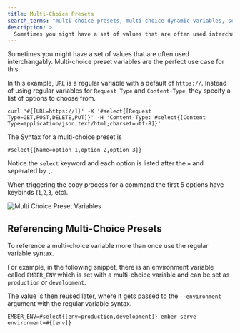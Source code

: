 ```yaml
---
title: Multi-Choice Presets
search_terms: "multi-choice presets, multi-choice dynamic variables, select variables"
description: >
  Sometimes you might have a set of values that are often used interchangably. Multi-choice preset variables are the perfect use case for this.
---
```


Sometimes you might have a set of values that are often used interchangably. Multi-choice preset variables are the perfect use case for this.

In this example, `URL` is a regular variable with a default of `https://`. Instead of using regular variables for `Request Type` and `Content-Type`, they specify a list of options to choose from.

~~~snipline
curl '#{[URL=https://]}' -X '#select{[Request Type=GET,POST,DELETE,PUT]}' -H 'Content-Type: #select{[Content Type=application/json,text/html;charset=utf-8]}'
~~~

The Syntax for a multi-choice preset is

~~~snipline
#select{[Name=option 1,option 2,option 3]}
~~~

Notice the `select` keyword and each option is listed after the `=` and seperated by `,`.

When triggering the copy process for a command the first 5 options have keybinds (`1`,`2`,`3`, etc).

![Multi Choice Preset Variables](/images/snipline/multi-choice.png)


## Referencing Multi-Choice Presets

To reference a multi-choice variable more than once use the regular variable syntax.

For example, in the following snippet, there is an environment variable called `EMBER_ENV` which is set with a multi-choice variable and can be set as `production` or `development`. 

The value is then reused later, where it gets passed to the `--environment` argument with the regular variable syntax.

~~~snipline
EMBER_ENV=#select{[env=production,development]} ember serve --environment=#{[env]}
~~~
